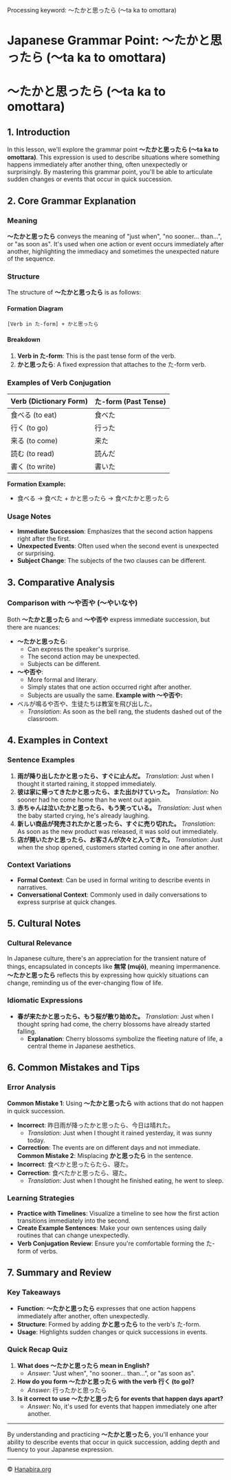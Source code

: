 Processing keyword: ～たかと思ったら (〜ta ka to omottara)
# Japanese Grammar Point: ～たかと思ったら (〜ta ka to omottara)
# ～たかと思ったら (〜ta ka to omottara)
## 1. Introduction
In this lesson, we'll explore the grammar point **～たかと思ったら (〜ta ka to omottara)**. This expression is used to describe situations where something happens immediately after another thing, often unexpectedly or surprisingly. By mastering this grammar point, you'll be able to articulate sudden changes or events that occur in quick succession.
## 2. Core Grammar Explanation
### Meaning
**～たかと思ったら** conveys the meaning of "just when", "no sooner... than...", or "as soon as". It's used when one action or event occurs immediately after another, highlighting the immediacy and sometimes the unexpected nature of the sequence.
### Structure
The structure of **～たかと思ったら** is as follows:
#### Formation Diagram
```
[Verb in た-form] + かと思ったら
```
#### Breakdown
1. **Verb in た-form**: This is the past tense form of the verb.
2. **かと思ったら**: A fixed expression that attaches to the た-form verb.
### Examples of Verb Conjugation
| Verb (Dictionary Form) | た-form (Past Tense) |
|------------------------|----------------------|
| 食べる (to eat)         | 食べた               |
| 行く (to go)            | 行った               |
| 来る (to come)          | 来た                 |
| 読む (to read)          | 読んだ               |
| 書く (to write)         | 書いた               |
**Formation Example:**
- 食べる → 食べた + かと思ったら → 食べたかと思ったら
### Usage Notes
- **Immediate Succession**: Emphasizes that the second action happens right after the first.
- **Unexpected Events**: Often used when the second event is unexpected or surprising.
- **Subject Change**: The subjects of the two clauses can be different.
## 3. Comparative Analysis
### Comparison with ～や否や (～やいなや)
Both **～たかと思ったら** and **～や否や** express immediate succession, but there are nuances:
- **～たかと思ったら**:
  - Can express the speaker's surprise.
  - The second action may be unexpected.
  - Subjects can be different.
- **～や否や**:
  - More formal and literary.
  - Simply states that one action occurred right after another.
  - Subjects are usually the same.
**Example with ～や否や:**
- ベルが鳴るや否や、生徒たちは教室を飛び出した。
  - *Translation*: As soon as the bell rang, the students dashed out of the classroom.
## 4. Examples in Context
### Sentence Examples
1. **雨が降り出したかと思ったら、すぐに止んだ。**
   *Translation*: Just when I thought it started raining, it stopped immediately.
2. **彼は家に帰ってきたかと思ったら、また出かけていった。**
   *Translation*: No sooner had he come home than he went out again.
3. **赤ちゃんは泣いたかと思ったら、もう笑っている。**
   *Translation*: Just when the baby started crying, he's already laughing.
4. **新しい商品が発売されたかと思ったら、すぐに売り切れた。**
   *Translation*: As soon as the new product was released, it was sold out immediately.
5. **店が開いたかと思ったら、お客さんが次々と入ってきた。**
   *Translation*: Just when the shop opened, customers started coming in one after another.
### Context Variations
- **Formal Context**: Can be used in formal writing to describe events in narratives.
- **Conversational Context**: Commonly used in daily conversations to express surprise at quick changes.
## 5. Cultural Notes
### Cultural Relevance
In Japanese culture, there's an appreciation for the transient nature of things, encapsulated in concepts like **無常 (mujō)**, meaning impermanence. **～たかと思ったら** reflects this by expressing how quickly situations can change, reminding us of the ever-changing flow of life.
### Idiomatic Expressions
- **春が来たかと思ったら、もう桜が散り始めた。**
  *Translation*: Just when I thought spring had come, the cherry blossoms have already started falling.
  - **Explanation**: Cherry blossoms symbolize the fleeting nature of life, a central theme in Japanese aesthetics.
## 6. Common Mistakes and Tips
### Error Analysis
**Common Mistake 1**: Using **～たかと思ったら** with actions that do not happen in quick succession.
- **Incorrect**: 昨日雨が降ったかと思ったら、今日は晴れた。
  - *Translation*: Just when I thought it rained yesterday, it was sunny today.
- **Correction**: The events are on different days and not immediate.
**Common Mistake 2**: Misplacing **かと思ったら** in the sentence.
- **Incorrect**: 食べかと思ったらたら、寝た。
- **Correction**: 食べたかと思ったら、寝た。
  - *Translation*: Just when I thought he finished eating, he went to sleep.
### Learning Strategies
- **Practice with Timelines**: Visualize a timeline to see how the first action transitions immediately into the second.
- **Create Example Sentences**: Make your own sentences using daily routines that can change unexpectedly.
- **Verb Conjugation Review**: Ensure you're comfortable forming the た-form of verbs.
## 7. Summary and Review
### Key Takeaways
- **Function**: **～たかと思ったら** expresses that one action happens immediately after another, often unexpectedly.
- **Structure**: Formed by adding **かと思ったら** to the verb's た-form.
- **Usage**: Highlights sudden changes or quick successions in events.
### Quick Recap Quiz
1. **What does ～たかと思ったら mean in English?**
   - *Answer*: "Just when", "no sooner... than...", or "as soon as".
2. **How do you form ～たかと思ったら with the verb 行く (to go)?**
   - *Answer*: 行ったかと思ったら
3. **Is it correct to use ～たかと思ったら for events that happen days apart?**
   - *Answer*: No, it's used for events that happen immediately one after another.

---
By understanding and practicing **～たかと思ったら**, you'll enhance your ability to describe events that occur in quick succession, adding depth and fluency to your Japanese expression.


---

© [Hanabira.org](https://hanabira.org)
